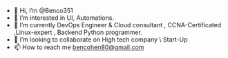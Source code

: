 - 👋 Hi, I’m @Benco351
- 👀 I’m interested in UI, Automations.
- 🌱 I’m currently DevOps Engineer & Cloud consultant , CCNA-Certificated ,Linux-expert , Backend Python programmer. 
- 💞️ I’m looking to collaborate on High tech company \ Start-Up
- 📫 How to reach me bencohen80@gmail.com 

<!---
Benco351/Benco351 is a ✨ special ✨ repository because its `README.md` (this file) appears on your GitHub profile.
You can click the Preview link to take a look at your changes.
--->
